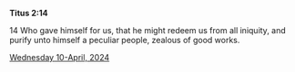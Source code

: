 **Titus 2:14**

14 Who gave himself for us, that he might redeem us from all iniquity, and purify unto himself a peculiar people, zealous of good works.

[Wednesday 10-April, 2024](https://getbible.net/kjv/Titus/2/14)
